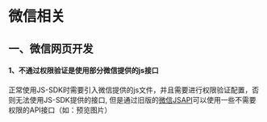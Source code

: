 微信相关
====
一、微信网页开发
----
#### 1、不通过权限验证是使用部分微信提供的js接口
正常使用JS-SDK时需要引入微信提供的js文件，并且需要进行权限验证配置，否则无法使用JS-SDK提供的接口,
但是通过旧版的[微信JSAPI](https://github.com/Tencent/weui/wiki/%E5%BE%AE%E4%BF%A1JSAPI)可以使用一些不需要权限的API接口（如：预览图片） 
